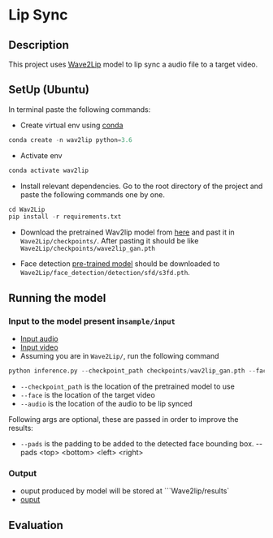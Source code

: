 # Lip Sync
## Description

This project uses [Wave2Lip](https://github.com/Rudrabha/Wav2Lip) model to  lip sync a audio file to a target video.

## SetUp (Ubuntu)
In terminal paste the following commands:
- Create virtual env using [conda](https://docs.conda.io/projects/conda/en/latest/user-guide/install/linux.html)
```python
conda create -n wav2lip python=3.6
```
- Activate env
```python
conda activate wav2lip  
```
- Install relevant dependencies. Go to the root directory of the project and paste the following commands one by one.
```python
cd Wav2Lip
pip install -r requirements.txt
```
- Download the pretrained Wav2lip model from [here](https://iiitaphyd-my.sharepoint.com/:u:/g/personal/radrabha_m_research_iiit_ac_in/EdjI7bZlgApMqsVoEUUXpLsBxqXbn5z8VTmoxp55YNDcIA?e=n9ljGW) and past it in ```Wave2Lip/checkpoints/```. After pasting it should be like ```Wave2Lip/checkpoints/wave2lip_gan.pth```


- Face detection [pre-trained model](https://www.adrianbulat.com/downloads/python-fan/s3fd-619a316812.pth) should be downloaded to ```Wave2Lip/face_detection/detection/sfd/s3fd.pth```.

## Running the model
### Input to the model present in```sample/input```
- [Input audio](https://github.com/suprasauce/LIpSync/blob/main/sample/input/audio.wav)
- [Input video](https://github.com/suprasauce/LIpSync/blob/main/sample/input/video.mp4) 
- Assuming you are in ```Wave2Lip/```, run the following command
```python
python inference.py --checkpoint_path checkpoints/wav2lip_gan.pth --face ../sample/input/video.mp4 --audio ../sample/input/audio.wav --pads 0 0 0 0
```
- ```--checkpoint_path``` is the location of the pretrained model to use
- ```--face``` is the location of the target video
- ```--audio``` is the location of the audio to be lip synced

Following args are optional, these are passed in order to improve the results:
- ```--pads``` is the padding to be added to the detected face bounding box. --pads \<top> \<bottom> \<left> \<right>
### Output 
- ouput produced by model will be stored at ```Wave2lip/results`
- [ouput](https://github.com/suprasauce/LIpSync/blob/main/sample/output/output.mp4)

## Evaluation
